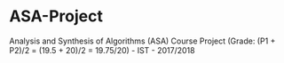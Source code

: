 # ASA-Project
Analysis and Synthesis of Algorithms (ASA) Course Project (Grade: (P1 + P2)/2 = (19.5 + 20)/2 = 19.75/20) - IST - 2017/2018
